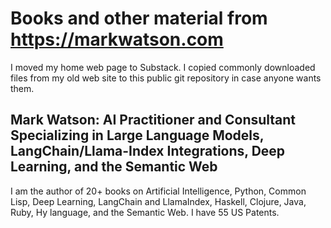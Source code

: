 # Books and other material from https://markwatson.com

I moved my home web page to Substack. I copied commonly downloaded files from my old web site to this public git repository in case anyone wants them.


## Mark Watson: AI Practitioner and Consultant Specializing in Large Language Models, LangChain/Llama-Index Integrations, Deep Learning, and the Semantic Web

I am the author of 20+ books on Artificial Intelligence, Python, Common Lisp, Deep Learning, LangChain and LlamaIndex, Haskell, Clojure, Java, Ruby, Hy language, and the Semantic Web. I have 55 US Patents.

